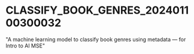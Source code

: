 # CLASSIFY_BOOK_GENRES_202401100300032
"A machine learning model to classify book genres using metadata — for Intro to AI MSE"
